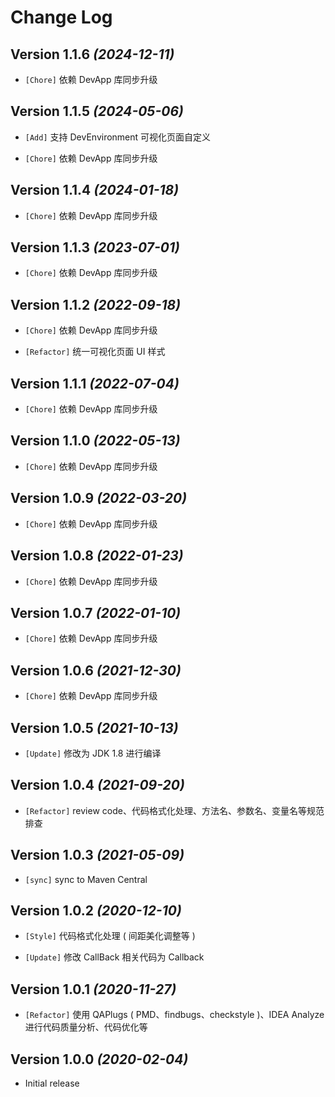 Change Log
==========

Version 1.1.6 *(2024-12-11)*
----------------------------

* `[Chore]` 依赖 DevApp 库同步升级

Version 1.1.5 *(2024-05-06)*
----------------------------

* `[Add]` 支持 DevEnvironment 可视化页面自定义

* `[Chore]` 依赖 DevApp 库同步升级

Version 1.1.4 *(2024-01-18)*
----------------------------

* `[Chore]` 依赖 DevApp 库同步升级

Version 1.1.3 *(2023-07-01)*
----------------------------

* `[Chore]` 依赖 DevApp 库同步升级

Version 1.1.2 *(2022-09-18)*
----------------------------

* `[Chore]` 依赖 DevApp 库同步升级

* `[Refactor]` 统一可视化页面 UI 样式 

Version 1.1.1 *(2022-07-04)*
----------------------------

* `[Chore]` 依赖 DevApp 库同步升级

Version 1.1.0 *(2022-05-13)*
----------------------------

* `[Chore]` 依赖 DevApp 库同步升级

Version 1.0.9 *(2022-03-20)*
----------------------------

* `[Chore]` 依赖 DevApp 库同步升级

Version 1.0.8 *(2022-01-23)*
----------------------------

* `[Chore]` 依赖 DevApp 库同步升级

Version 1.0.7 *(2022-01-10)*
----------------------------

* `[Chore]` 依赖 DevApp 库同步升级

Version 1.0.6 *(2021-12-30)*
----------------------------

* `[Chore]` 依赖 DevApp 库同步升级

Version 1.0.5 *(2021-10-13)*
----------------------------

* `[Update]` 修改为 JDK 1.8 进行编译

Version 1.0.4 *(2021-09-20)*
----------------------------

* `[Refactor]` review code、代码格式化处理、方法名、参数名、变量名等规范排查

Version 1.0.3 *(2021-05-09)*
----------------------------

* `[sync]` sync to Maven Central

Version 1.0.2 *(2020-12-10)*
----------------------------

* `[Style]` 代码格式化处理 ( 间距美化调整等 )

* `[Update]` 修改 CallBack 相关代码为 Callback

Version 1.0.1 *(2020-11-27)*
----------------------------

* `[Refactor]` 使用 QAPlugs ( PMD、findbugs、checkstyle )、IDEA Analyze 进行代码质量分析、代码优化等

Version 1.0.0 *(2020-02-04)*
----------------------------

* Initial release
